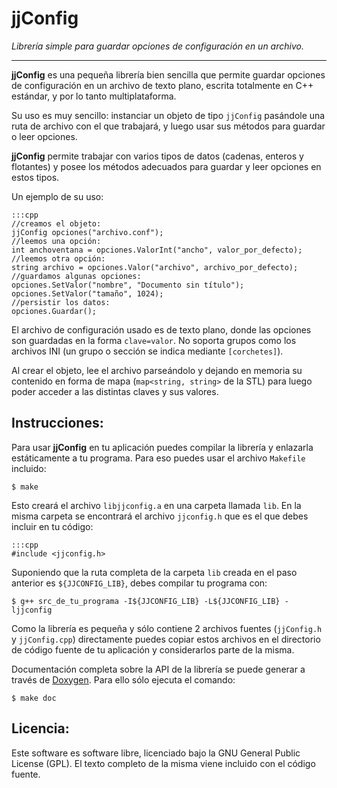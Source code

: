 jjConfig
========

_Librería simple para guardar opciones de configuración en un archivo._

---

**jjConfig** es una pequeña librería bien sencilla que permite guardar opciones de configuración en un archivo de texto plano, escrita totalmente en C++ estándar, y por lo tanto multiplataforma.

Su uso es muy sencillo: instanciar un objeto de tipo `jjConfig` pasándole una ruta de archivo con el que trabajará, y luego usar sus métodos para guardar o leer opciones.

**jjConfig** permite trabajar con varios tipos de datos (cadenas, enteros y flotantes) y posee los métodos adecuados para guardar y leer opciones en estos tipos.

Un ejemplo de su uso:

    :::cpp
    //creamos el objeto:
    jjConfig opciones("archivo.conf");
    //leemos una opción:
    int anchoventana = opciones.ValorInt("ancho", valor_por_defecto);
    //leemos otra opción:
    string archivo = opciones.Valor("archivo", archivo_por_defecto);
    //guardamos algunas opciones:
    opciones.SetValor("nombre", "Documento sin título");
    opciones.SetValor("tamaño", 1024);
    //persistir los datos:
    opciones.Guardar();

El archivo de configuración usado es de texto plano, donde las opciones son guardadas en la forma `clave=valor`. No soporta grupos como los archivos INI (un grupo o sección se indica mediante `[corchetes]`).

Al crear el objeto, lee el archivo parseándolo y dejando en memoria su contenido en forma de mapa (`map<string, string>` de la STL) para luego poder acceder a las distintas claves y sus valores.


Instrucciones:
-------------

Para usar **jjConfig** en tu aplicación puedes compilar la librería y enlazarla estáticamente a tu programa. Para eso puedes usar el archivo `Makefile` incluido:

    $ make

Esto creará el archivo `libjjconfig.a` en una carpeta llamada `lib`. En la misma carpeta se encontrará el archivo `jjconfig.h` que es el que debes incluir en tu código:

    :::cpp
    #include <jjconfig.h>

Suponiendo que la ruta completa de la carpeta `lib` creada en el paso anterior es `${JJCONFIG_LIB}`, debes compilar tu programa con:

    $ g++ src_de_tu_programa -I${JJCONFIG_LIB} -L${JJCONFIG_LIB} -ljjconfig

Como la librería es pequeña y sólo contiene 2 archivos fuentes (`jjConfig.h` y `jjConfig.cpp`) directamente puedes copiar estos archivos en el directorio de código fuente de tu aplicación y considerarlos parte de la misma.

Documentación completa sobre la API de la librería se puede generar a través de [Doxygen](http://www.doxygen.org/index.html). Para ello sólo ejecuta el comando:

    $ make doc


Licencia:
--------

Este software es software libre, licenciado bajo la GNU General Public License (GPL). El texto completo de la misma viene incluido con el código fuente.

